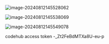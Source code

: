 ![image-20240812145528062](http://image.huawei.com/tiny-lts/v1/images/f240607fab8a06fc42a83d3346ebd85b_1128x40.png)

![image-20240812145538069](http://image.huawei.com/tiny-lts/v1/images/036e7008736fc22a2064f8d3af9793f4_582x285.png)

![image-20240812145549078](http://image.huawei.com/tiny-lts/v1/images/28ecde52f54bed36533914cb421d5c5b_604x206.png)

codehub access token -_Zt2FeBdMTXa8U-eu-p